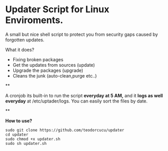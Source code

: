 
# Updater Script for Linux Enviroments.

A small but nice shell script to protect you from security gaps caused by forgotten updates.

What it does?

- Fixing broken  packages
- Get the updates from sources (update)
- Upgrade the packages (upgrade)
- Cleans the junk (auto-clean,purge etc..)

**

A cronjob its built-in to run the script **everyday at 5 AM,** and it **logs as well everyday** at /etc/uptader/logs. You can easily sort the files by date.

** 

**How to use?**

    sudo git clone https://github.com/teodorcucu/updater
    cd updater
    sudo chmod +x updater.sh
    sudo sh updater.sh
